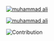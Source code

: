 <a href="https://www.linkedin.com/in/muhammad-ali-78076b21a/" rel="nofollow" target="blank"><img align="center" src="https://camo.githubusercontent.com/53c6407d5362926dd79e630bb89af3d866687bd2722885007323e6888a610a2c/68747470733a2f2f696d672e736869656c64732e696f2f62616467652f4c696e6b6564496e2d626c75653f7374796c653d666c6174266c6f676f3d6c696e6b6564696e266c6162656c436f6c6f723d626c61636b" alt="muhammad ali" data-canonical-src="https://img.shields.io/badge/LinkedIn-blue?style=flat&amp;logo=linkedin&amp;labelColor=black" style="max-width: 100%;"></a>

<p dir="auto"><a href="https://onyxwrench.medium.com/" rel="nofollow"><img align="center" src="https://camo.githubusercontent.com/366cd15c6d4a4510245602f533a13b1cf4119c152964c25eedb88607fdaab870/68747470733a2f2f696d672e736869656c64732e696f2f62616467652f4d656469756d2d626c61636b3f7374796c653d666c6174266c6f676f3d6d656469756d266c6162656c436f6c6f723d626c61636b" alt="muhammad ali" data-canonical-src="https://img.shields.io/badge/Medium-black?style=flat&amp;logo=medium&amp;labelColor=black" style="max-width: 100%;"></a></p>

![Contribution](https://activity-graph.herokuapp.com/graph?username=mitzu-93&theme=react-dark&hide_border=true&area=true)
